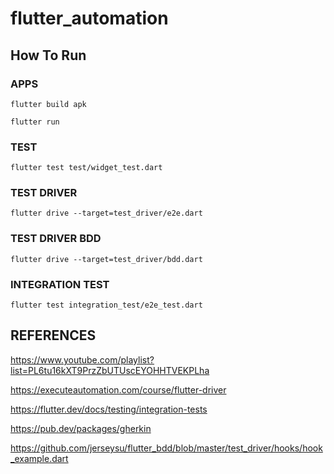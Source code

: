 # flutter_automation

## How To Run

### APPS
```
flutter build apk

flutter run
```

### TEST
```
flutter test test/widget_test.dart  
```
### TEST DRIVER
```
flutter drive --target=test_driver/e2e.dart
```
### TEST DRIVER BDD
```
flutter drive --target=test_driver/bdd.dart
```
### INTEGRATION TEST
```
flutter test integration_test/e2e_test.dart
```
## REFERENCES

https://www.youtube.com/playlist?list=PL6tu16kXT9PrzZbUTUscEYOHHTVEKPLha

https://executeautomation.com/course/flutter-driver

https://flutter.dev/docs/testing/integration-tests

https://pub.dev/packages/gherkin

https://github.com/jerseysu/flutter_bdd/blob/master/test_driver/hooks/hook_example.dart
